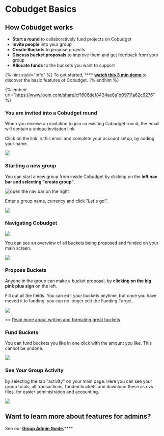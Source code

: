 # Cobudget Basics

## How Cobudget works

* **Start a round** to collaboratively fund projects on Cobudget
* **Invite people** into your group
* **Create Buckets** to propose projects
* **Discuss bucket proposals** to improve them and get feedback from your group
* **Allocate funds** to the buckets you want to support

{% hint style="info" %}
To get started, **** [**watch this 3 min demo** ](https://www.loom.com/share/cf1606def8434ae8a1b09711a62c6276)to discover the basic features of Cobudget.
{% endhint %}

{% embed url="https://www.loom.com/share/cf1606def8434ae8a1b09711a62c6276" %}

### You are invited into a Cobudget round  <a href="#you-are-invited-into-a-loomio-group" id="you-are-invited-into-a-loomio-group"></a>

When you receive an invitation to join an existing Cobudget round, the email will contain a unique invitation link.

Click on the link in this email and complete your account setup, by adding your name.&#x20;

![](.gitbook/assets/cobudget-signup.PNG)

### Starting a new group <a href="#starting-a-group-from-the-home-page" id="starting-a-group-from-the-home-page"></a>

You can start a new group from inside Cobudget by clicking on the **left nav bar and selecting "create group".**&#x20;

![open the nav bar on the right](.gitbook/assets/cobudget-new-group.png)

&#x20;Enter a group name, currency and click "Let's go!".

![](.gitbook/assets/new-group.PNG)

### Navigating Cobudget

![](.gitbook/assets/import.png)

You can see an overview of all buckets being proposed and funded on your main screen.

![](.gitbook/assets/general-screenshot.PNG)

### Propose Buckets

Anyone in the group can make a bucket proposal, by **clicking on the big pink plus sign** on the left.

Fill out all the fields. You can edit your buckets anytime, but once you have moved it to funding, you can no longer edit the Funding Target.&#x20;

![](.gitbook/assets/bucket-proposal.PNG)

\>> [Read more about writing and formating great buckets](guides-and-how-to/making-great-buckets/)

### Fund Buckets

You can fund buckets you like in one click with the amount you like. This cannot be undone.&#x20;

![](.gitbook/assets/funding.PNG)



### See Your Group Activity

by selecting the tab "activity" on your main page. Here you can see your group totals, all transactions, funded buckets and download these as cvs files, for easier administration and accounting.&#x20;

![](.gitbook/assets/activity.PNG)

## Want to learn more about features for admins?&#x20;

See our [**Group Admin Guide.**](guides-and-how-to/group-admin-guide.md)****
